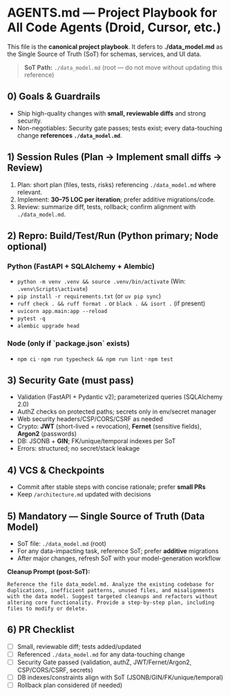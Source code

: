 # AGENTS.md — Project Playbook for All Code Agents (Droid, Cursor, etc.)

This file is the **canonical project playbook**. It defers to **./data_model.md** as the Single Source of Truth (SoT) for schemas, services, and UI data.

> **SoT Path:** `./data_model.md` (root — do not move without updating this reference)

## 0) Goals & Guardrails
- Ship high-quality changes with **small, reviewable diffs** and strong security.
- Non-negotiables: Security gate passes; tests exist; every data-touching change **references `./data_model.md`**.

## 1) Session Rules (Plan → Implement small diffs → Review)
1. Plan: short plan (files, tests, risks) referencing `./data_model.md` where relevant.
2. Implement: **30–75 LOC per iteration**; prefer additive migrations/code.
3. Review: summarize diff, tests, rollback; confirm alignment with `./data_model.md`.

## 2) Repro: Build/Test/Run (Python primary; Node optional)
### Python (FastAPI + SQLAlchemy + Alembic)
- `python -m venv .venv && source .venv/bin/activate` (Win: `.venv\Scripts\activate`)
- `pip install -r requirements.txt` (or `uv pip sync`)
- `ruff check . && ruff format .` or `black . && isort .` (if present)
- `uvicorn app.main:app --reload`
- `pytest -q`
- `alembic upgrade head`

### Node (only if \`package.json\` exists)
- `npm ci` · `npm run typecheck && npm run lint` · `npm test`

## 3) Security Gate (must pass)
- Validation (FastAPI + Pydantic v2); parameterized queries (SQLAlchemy 2.0)
- AuthZ checks on protected paths; secrets only in env/secret manager
- Web security headers/CSP/CORS/CSRF as needed
- Crypto: **JWT** (short-lived + revocation), **Fernet** (sensitive fields), **Argon2** (passwords)
- DB: JSONB + **GIN**; FK/unique/temporal indexes per SoT
- Errors: structured; no secret/stack leakage

## 4) VCS & Checkpoints
- Commit after stable steps with concise rationale; prefer **small PRs**
- Keep `/architecture.md` updated with decisions

## 5) Mandatory — Single Source of Truth (Data Model)
- SoT file: `./data_model.md` (root)
- For any data-impacting task, reference SoT; prefer **additive** migrations
- After major changes, refresh SoT with your model-generation workflow

**Cleanup Prompt (post-SoT):**

```
Reference the file data_model.md. Analyze the existing codebase for duplications, inefficient patterns, unused files, and misalignments with the data model. Suggest targeted cleanups and refactors without altering core functionality. Provide a step-by-step plan, including files to modify or delete.
```

## 6) PR Checklist
- [ ] Small, reviewable diff; tests added/updated  
- [ ] Referenced `./data_model.md` for any data-touching change  
- [ ] Security Gate passed (validation, authZ, JWT/Fernet/Argon2, CSP/CORS/CSRF, secrets)  
- [ ] DB indexes/constraints align with SoT (JSONB/GIN/FK/unique/temporal)  
- [ ] Rollback plan considered (if needed)
